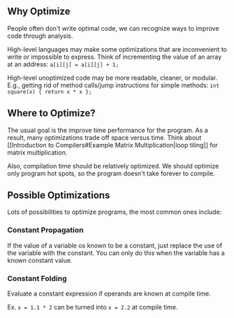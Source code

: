 ## Why Optimize

People often don't write optimal code, we can recognize ways to improve code through analysis.

High-level languages may make some optimizations that are inconvenient to write or impossible to express. Think of incrementing the value of an array at an address: 
`a[i][j] = a[i][j] + 1;`

High-level unoptimized code may be more readable, cleaner, or modular. E.g., getting rid of method calls/jump instructions for simple methods: 
`int square(x) { return x * x };`

## Where to Optimize?

The usual goal is the improve time performance for the program. As a result, many optimizations trade off space versus time. Think about [[Introduction to Compilers#Example Matrix Multiplication|loop tiling]] for matrix multiplication.

Also, compilation time should be relatively optimized. We should optimize only program hot spots, so the program doesn't take forever to compile. 

## Possible Optimizations

Lots of possibilities to optimize programs, the most common ones include:

### Constant Propagation

If the value of a variable os known to be a constant, just replace the use of the variable with the constant. You can only do this when the variable has a known constant value.

### Constant Folding

Evaluate a constant expression if operands are known at compile time.

Ex. `x = 1.1 * 2` can be turned into `x = 2.2` at compile time.
